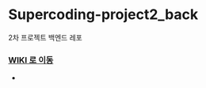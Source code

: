 # Supercoding-project2_back
2차 프로젝트 백엔드 레포

### [WIKI 로 이동](https://github.com/LeeKangJun33/Supercoding-project2_back/wiki/SuperCoding2)
-
